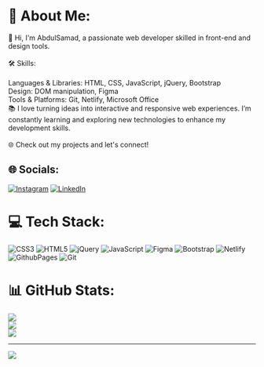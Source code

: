 # 💫 About Me:
👋 Hi, I'm AbdulSamad, a passionate web developer skilled in front-end and design tools.<br><br>🛠 Skills:<br><br>Languages & Libraries: HTML, CSS, JavaScript, jQuery, Bootstrap<br>Design: DOM manipulation, Figma<br>Tools & Platforms: Git, Netlify, Microsoft Office<br>📚 I love turning ideas into interactive and responsive web experiences. I’m constantly learning and exploring new technologies to enhance my development skills.<br><br>🌐 Check out my projects and let's connect!


## 🌐 Socials:
[![Instagram](https://img.shields.io/badge/Instagram-%23E4405F.svg?logo=Instagram&logoColor=white)](https://instagram.com/AbdulSamad2522) [![LinkedIn](https://img.shields.io/badge/LinkedIn-%230077B5.svg?logo=linkedin&logoColor=white)](https://linkedin.com/in/AbdulSamad) 

# 💻 Tech Stack:
![CSS3](https://img.shields.io/badge/css3-%231572B6.svg?style=for-the-badge&logo=css3&logoColor=white) ![HTML5](https://img.shields.io/badge/html5-%23E34F26.svg?style=for-the-badge&logo=html5&logoColor=white) ![jQuery](https://img.shields.io/badge/jquery-%230769AD.svg?style=for-the-badge&logo=jquery&logoColor=white) ![JavaScript](https://img.shields.io/badge/javascript-%23323330.svg?style=for-the-badge&logo=javascript&logoColor=%23F7DF1E) ![Figma](https://img.shields.io/badge/figma-%23F24E1E.svg?style=for-the-badge&logo=figma&logoColor=white) ![Bootstrap](https://img.shields.io/badge/bootstrap-%238511FA.svg?style=for-the-badge&logo=bootstrap&logoColor=white) ![Netlify](https://img.shields.io/badge/netlify-%23000000.svg?style=for-the-badge&logo=netlify&logoColor=#00C7B7) ![GithubPages](https://img.shields.io/badge/github%20pages-121013?style=for-the-badge&logo=github&logoColor=white) ![Git](https://img.shields.io/badge/git-%23F05033.svg?style=for-the-badge&logo=git&logoColor=white)
# 📊 GitHub Stats:
![](https://github-readme-stats.vercel.app/api?username=AbdulSamad2522&theme=dark&hide_border=false&include_all_commits=false&count_private=false)<br/>
![](https://github-readme-streak-stats.herokuapp.com/?user=AbdulSamad2522&theme=dark&hide_border=false)<br/>
![](https://github-readme-stats.vercel.app/api/top-langs/?username=AbdulSamad2522&theme=dark&hide_border=false&include_all_commits=false&count_private=false&layout=compact)

---
[![](https://visitcount.itsvg.in/api?id=AbdulSamad2522&icon=0&color=0)](https://visitcount.itsvg.in)

<!-- Proudly created with GPRM ( https://gprm.itsvg.in ) -->
